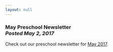 ```yaml
---
layout: null
---
```


<h3 class="ui header">
  May Preschool Newsletter
  <div class="sub header">
    <i>Posted May 2, 2017</i>
  </div>
</h3>

Check out our preschool newsletter for
<a href="{{ site.baseurl }}/assets/newsletters/2016-2017/COH_May_2017_Newsletter.pdf">May 2017</a>.
